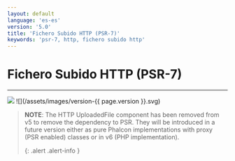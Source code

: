```yaml
---
layout: default
language: 'es-es'
version: '5.0'
title: 'Fichero Subido HTTP (PSR-7)'
keywords: 'psr-7, http, fichero subido http'
---
```


# Fichero Subido HTTP (PSR-7)
- - -
![](/assets/images/document-status-stable-success.svg) ![](/assets/images/version-{{ page.version }}.svg)

> **NOTE**: The HTTP UploadedFile component has been removed from v5 to remove the dependency to PSR. They will be introduced in a future version either as pure Phalcon implementations with proxy (PSR enabled) classes or in v6 (PHP implementation). 
> 
> {: .alert .alert-info }
